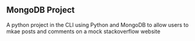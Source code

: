 ## MongoDB Project
A python project in the CLI using Python and MongoDB to allow users to mkae posts and comments on a mock stackoverflow website
